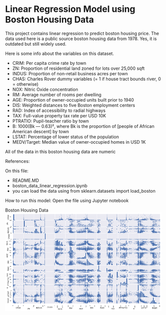 # Linear Regression Model using Boston Housing Data

This project contains linear regression to predict boston housing price. The data used here is a public source boston housing data from 1978. Yes, it is outdated but still widely used. 

Here is some info about the variables on this dataset. 
- CRIM: Per capita crime rate by town
- ZN: Proportion of residential land zoned for lots over 25,000 sqft
- INDUS: Proportion of non-retail business acres per town
- CHAS: Charles Rover dummy variables (= 1 if house tract bounds river, 0 = otherwise)
- NOX: Nitric Oxide concentration
- RM: Average number of rooms per dwelling
- AGE: Proportion of owner-occupied units built prior to 1940
- DIS: Weighted distances to five Boston employment centers
- RAD: Index of accessibility to radial highways
- TAX: Full-value property tax rate per USD 10K
- PTRATIO: Pupil-teacher ratio by town
- B: 1000(Bk — 0.63)², where Bk is the proportion of [people of African American descent] by town
- LSTAT: Percentage of lower status of the population
- MEDV/Target: Median value of owner-occupied homes in USD 1K

All of the data in this boston housing data are numeric


References: 

On this file: 
- README.MD
- boston_data_linear_regression.ipynb
- you can load the data using from sklearn.datasets import load_boston

How to run this model:
Open the file using Jupyter notebook


Boston Housing Data 
![A test image](Skewness.png)
